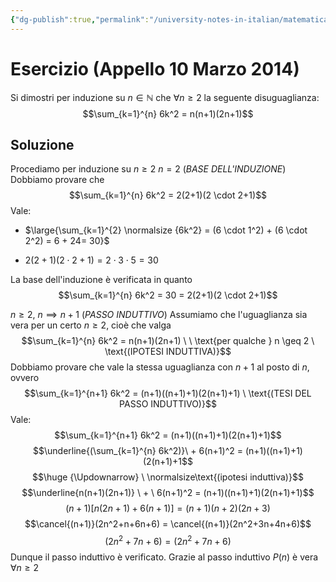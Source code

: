 ```yaml
---
{"dg-publish":true,"permalink":"/university-notes-in-italian/matematica-discreta/esercizi-sul-principio-di-induzione/appello-10-marzo-2014/"}
---
```


# Esercizio (Appello 10 Marzo 2014)
Si dimostri per induzione su $n \in \mathbb N$ che $\forall n \geq 2$ la seguente disuguaglianza:
$$\sum_{k=1}^{n} 6k^2 = n(n+1)(2n+1)$$
## Soluzione
Procediamo per induzione su $n \geq 2$
$n = 2$ (*BASE DELL'INDUZIONE*) 
Dobbiamo provare che
$$\sum_{k=1}^{n} 6k^2 = 2(2+1)(2 \cdot 2+1)$$
Vale:
-  $\large{\sum_{k=1}^{2} \normalsize {6k^2} = (6 \cdot 1^2) + (6 \cdot 2^2) = 6 + 24= 30}$

- $2(2+1)(2 \cdot 2+1) = 2 \cdot 3 \cdot 5 = 30$

La base dell'induzione è verificata in quanto
$$\sum_{k=1}^{n} 6k^2 = 30 = 2(2+1)(2 \cdot 2+1)$$

$n \geq 2, \ n \implies n+1$ (*PASSO INDUTTIVO*)
Assumiamo che l'uguaglianza sia vera per un certo $n \geq 2$, cioè che valga 
$$\sum_{k=1}^{n} 6k^2 = n(n+1)(2n+1) \ \ \text{per qualche } n \geq 2 \ \text{(IPOTESI INDUTTIVA)}$$
Dobbiamo provare che vale la stessa uguaglianza con $n+1$ al posto di $n$, ovvero
$$\sum_{k=1}^{n+1} 6k^2 = (n+1)((n+1)+1)(2(n+1)+1) \ \text{(TESI DEL PASSO INDUTTIVO)}$$
Vale:
$$\sum_{k=1}^{n+1} 6k^2 = (n+1)((n+1)+1)(2(n+1)+1)$$
$$\underline{(\sum_{k=1}^{n} 6k^2)}\ + 6(n+1)^2 = (n+1)((n+1)+1)(2(n+1)+1$$
$$\huge {\Updownarrow} \ \normalsize\text{(ipotesi induttiva)}$$
$$\underline{n(n+1)(2n+1)} \ + \ 6(n+1)^2 = (n+1)((n+1)+1)(2(n+1)+1)$$
$$(n+1)[n(2n+1)+6(n+1)] = (n+1)(n+2)(2n+3)$$
$$\cancel{(n+1)}(2n^2+n+6n+6) = \cancel{(n+1)}(2n^2+3n+4n+6)$$
$$(2n^2+7n+6) = (2n^2+7n+6)$$
Dunque il passo induttivo è verificato.
Grazie al passo induttivo $P(n)$ è vera $\forall n \geq 2$